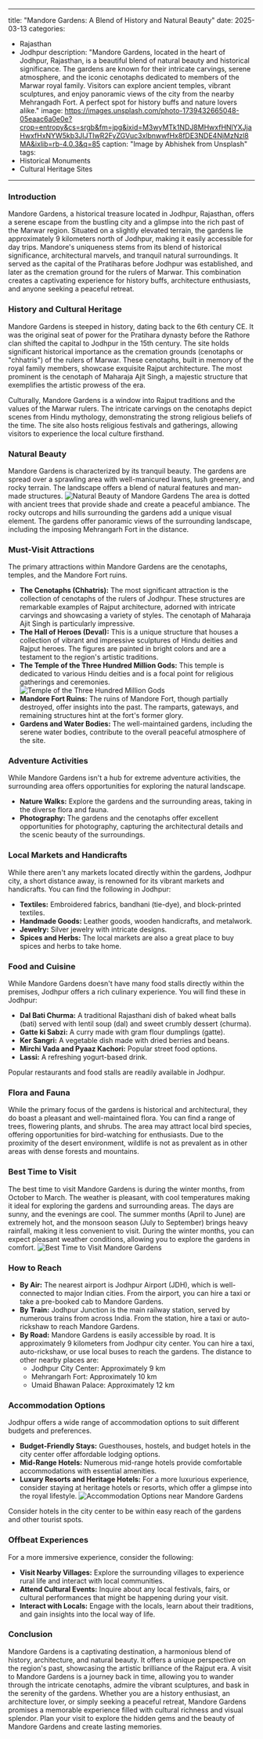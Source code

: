 
---
title: "Mandore Gardens: A Blend of History and Natural Beauty"
date: 2025-03-13
categories:
  - Rajasthan
  - Jodhpur
description: "Mandore Gardens, located in the heart of Jodhpur, Rajasthan, is a beautiful blend of natural beauty and historical significance. The gardens are known for their intricate carvings, serene atmosphere, and the iconic cenotaphs dedicated to members of the Marwar royal family. Visitors can explore ancient temples, vibrant sculptures, and enjoy panoramic views of the city from the nearby Mehrangadh Fort. A perfect spot for history buffs and nature lovers alike."
image: https://images.unsplash.com/photo-1739432665048-05eaac6a0e0e?crop=entropy&cs=srgb&fm=jpg&ixid=M3wyMTk1NDJ8MHwxfHNlYXJjaHwxfHxNYW5kb3JlJTIwR2FyZGVuc3xlbnwwfHx8fDE3NDE4NjMzNzl8MA&ixlib=rb-4.0.3&q=85
caption: "Image by Abhishek from Unsplash"
tags: 
  - Historical Monuments
  - Cultural Heritage Sites
---


### **Introduction**

Mandore Gardens, a historical treasure located in Jodhpur, Rajasthan, offers a serene escape from the bustling city and a glimpse into the rich past of the Marwar region. Situated on a slightly elevated terrain, the gardens lie approximately 9 kilometers north of Jodhpur, making it easily accessible for day trips. Mandore's uniqueness stems from its blend of historical significance, architectural marvels, and tranquil natural surroundings. It served as the capital of the Pratiharas before Jodhpur was established, and later as the cremation ground for the rulers of Marwar. This combination creates a captivating experience for history buffs, architecture enthusiasts, and anyone seeking a peaceful retreat.

### **History and Cultural Heritage**

Mandore Gardens is steeped in history, dating back to the 6th century CE. It was the original seat of power for the Pratihara dynasty before the Rathore clan shifted the capital to Jodhpur in the 15th century. The site holds significant historical importance as the cremation grounds (cenotaphs or "chhatris") of the rulers of Marwar. These cenotaphs, built in memory of the royal family members, showcase exquisite Rajput architecture. The most prominent is the cenotaph of Maharaja Ajit Singh, a majestic structure that exemplifies the artistic prowess of the era.

Culturally, Mandore Gardens is a window into Rajput traditions and the values of the Marwar rulers. The intricate carvings on the cenotaphs depict scenes from Hindu mythology, demonstrating the strong religious beliefs of the time. The site also hosts religious festivals and gatherings, allowing visitors to experience the local culture firsthand.

### **Natural Beauty**

Mandore Gardens is characterized by its tranquil beauty. The gardens are spread over a sprawling area with well-manicured lawns, lush greenery, and rocky terrain. The landscape offers a blend of natural features and man-made structures.  <img src="placeholder_image_natural_beauty.jpg" alt="Natural Beauty of Mandore Gardens"> The area is dotted with ancient trees that provide shade and create a peaceful ambiance. The rocky outcrops and hills surrounding the gardens add a unique visual element. The gardens offer panoramic views of the surrounding landscape, including the imposing Mehrangarh Fort in the distance.

### **Must-Visit Attractions**

The primary attractions within Mandore Gardens are the cenotaphs, temples, and the Mandore Fort ruins.

*   **The Cenotaphs (Chhatris):** The most significant attraction is the collection of cenotaphs of the rulers of Jodhpur. These structures are remarkable examples of Rajput architecture, adorned with intricate carvings and showcasing a variety of styles. The cenotaph of Maharaja Ajit Singh is particularly impressive.
*   **The Hall of Heroes (Deval):** This is a unique structure that houses a collection of vibrant and impressive sculptures of Hindu deities and Rajput heroes. The figures are painted in bright colors and are a testament to the region's artistic traditions.
*   **The Temple of the Three Hundred Million Gods:** This temple is dedicated to various Hindu deities and is a focal point for religious gatherings and ceremonies. <img src="placeholder_image_temple.jpg" alt="Temple of the Three Hundred Million Gods">
*   **Mandore Fort Ruins:**  The ruins of Mandore Fort, though partially destroyed, offer insights into the past. The ramparts, gateways, and remaining structures hint at the fort's former glory.
*   **Gardens and Water Bodies:** The well-maintained gardens, including the serene water bodies, contribute to the overall peaceful atmosphere of the site.

### **Adventure Activities**

While Mandore Gardens isn't a hub for extreme adventure activities, the surrounding area offers opportunities for exploring the natural landscape.

*   **Nature Walks:**  Explore the gardens and the surrounding areas, taking in the diverse flora and fauna.
*   **Photography:** The gardens and the cenotaphs offer excellent opportunities for photography, capturing the architectural details and the scenic beauty of the surroundings.

### **Local Markets and Handicrafts**

While there aren't any markets located directly within the gardens, Jodhpur city, a short distance away, is renowned for its vibrant markets and handicrafts. You can find the following in Jodhpur:

*   **Textiles:** Embroidered fabrics, bandhani (tie-dye), and block-printed textiles.
*   **Handmade Goods:** Leather goods, wooden handicrafts, and metalwork.
*   **Jewelry:** Silver jewelry with intricate designs.
*   **Spices and Herbs:** The local markets are also a great place to buy spices and herbs to take home.

### **Food and Cuisine**

While Mandore Gardens doesn't have many food stalls directly within the premises, Jodhpur offers a rich culinary experience. You will find these in Jodhpur:

*   **Dal Bati Churma:** A traditional Rajasthani dish of baked wheat balls (bati) served with lentil soup (dal) and sweet crumbly dessert (churma).
*   **Gatte ki Sabzi:** A curry made with gram flour dumplings (gatte).
*   **Ker Sangri:** A vegetable dish made with dried berries and beans.
*   **Mirchi Vada and Pyaaz Kachori:** Popular street food options.
*   **Lassi:** A refreshing yogurt-based drink.

Popular restaurants and food stalls are readily available in Jodhpur.

### **Flora and Fauna**

While the primary focus of the gardens is historical and architectural, they do boast a pleasant and well-maintained flora. You can find a range of trees, flowering plants, and shrubs. The area may attract local bird species, offering opportunities for bird-watching for enthusiasts. Due to the proximity of the desert environment, wildlife is not as prevalent as in other areas with dense forests and mountains.

### **Best Time to Visit**

The best time to visit Mandore Gardens is during the winter months, from October to March. The weather is pleasant, with cool temperatures making it ideal for exploring the gardens and surrounding areas. The days are sunny, and the evenings are cool. The summer months (April to June) are extremely hot, and the monsoon season (July to September) brings heavy rainfall, making it less convenient to visit. During the winter months, you can expect pleasant weather conditions, allowing you to explore the gardens in comfort. <img src="placeholder_image_best_time_to_visit.jpg" alt="Best Time to Visit Mandore Gardens">

### **How to Reach**

*   **By Air:** The nearest airport is Jodhpur Airport (JDH), which is well-connected to major Indian cities. From the airport, you can hire a taxi or take a pre-booked cab to Mandore Gardens.
*   **By Train:** Jodhpur Junction is the main railway station, served by numerous trains from across India. From the station, hire a taxi or auto-rickshaw to reach Mandore Gardens.
*   **By Road:** Mandore Gardens is easily accessible by road. It is approximately 9 kilometers from Jodhpur city center. You can hire a taxi, auto-rickshaw, or use local buses to reach the gardens. The distance to other nearby places are:
    *   Jodhpur City Center: Approximately 9 km
    *   Mehrangarh Fort: Approximately 10 km
    *   Umaid Bhawan Palace: Approximately 12 km

### **Accommodation Options**

Jodhpur offers a wide range of accommodation options to suit different budgets and preferences.

*   **Budget-Friendly Stays:** Guesthouses, hostels, and budget hotels in the city center offer affordable lodging options.
*   **Mid-Range Hotels:** Numerous mid-range hotels provide comfortable accommodations with essential amenities.
*   **Luxury Resorts and Heritage Hotels:** For a more luxurious experience, consider staying at heritage hotels or resorts, which offer a glimpse into the royal lifestyle. <img src="placeholder_image_accommodation.jpg" alt="Accommodation Options near Mandore Gardens">

Consider hotels in the city center to be within easy reach of the gardens and other tourist spots.

### **Offbeat Experiences**

For a more immersive experience, consider the following:

*   **Visit Nearby Villages:** Explore the surrounding villages to experience rural life and interact with local communities.
*   **Attend Cultural Events:** Inquire about any local festivals, fairs, or cultural performances that might be happening during your visit.
*   **Interact with Locals:**  Engage with the locals, learn about their traditions, and gain insights into the local way of life.

### **Conclusion**

Mandore Gardens is a captivating destination, a harmonious blend of history, architecture, and natural beauty. It offers a unique perspective on the region's past, showcasing the artistic brilliance of the Rajput era. A visit to Mandore Gardens is a journey back in time, allowing you to wander through the intricate cenotaphs, admire the vibrant sculptures, and bask in the serenity of the gardens. Whether you are a history enthusiast, an architecture lover, or simply seeking a peaceful retreat, Mandore Gardens promises a memorable experience filled with cultural richness and visual splendor. Plan your visit to explore the hidden gems and the beauty of Mandore Gardens and create lasting memories.


